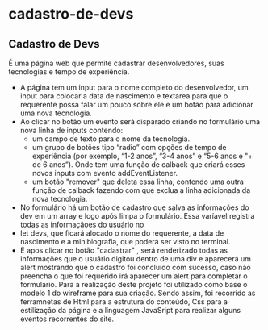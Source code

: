 # cadastro-de-devs
## Cadastro de Devs

É uma página web que permite cadastrar desenvolvedores, suas tecnologias e tempo de experiência. 
- A página tem um input para o nome completo do desenvolvedor, um input para colocar a data de nascimento e textarea para que o requerente possa falar um pouco sobre ele  e um botão para adicionar uma nova tecnologia.
- Ao clicar no botão um evento será disparado criando no formulário uma nova linha de inputs contendo:
    - um campo de texto para o nome da tecnologia.
    - um grupo de botões tipo “radio” com opções de tempo de experiência (por exemplo, “1-2 anos”, “3-4 anos” e “5-6 anos e "+ de 6 anos”). Onde tem uma função de calback que criará esses novos inputs  com evento addEventListener.
    - um botão "remover" que deleta essa linha, contendo uma outra função de calback fazendo com que exclua a linha adicionada da nova tecnologia.
- No formulário há um botão de cadastro que salva as informações do dev em um array e logo após limpa o formulário. Essa varíavel  registra todas as informaçãoes do usuário no
- let devs, que ficará alocado o nome do requerente, a data de nascimento e a minibiografia, que poderá ser visto no terminal.
-  É apos clicar no botão "cadastrar" , será renderizado todas as informações que o usuário digitou dentro de uma div e aparecerá um alert mostrando que o cadastro foi concluído com sucesso, caso não preencha o que foi requerido irá aparecer um alert para completar o formulário.
Para a realização deste projeto foi utilizado como base o modelo 1 do wireframe para sua criação. Sendo assim, foi recorrido as ferramnetas de Html para a estrutura do conteúdo, Css para a estilização da página e a linguagem JavaSript para realizar alguns eventos recorrentes do site.

